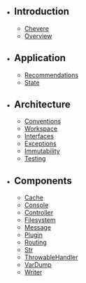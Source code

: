 - ## Introduction
    - [Chevere](./introduction/chevere.md)
    - [Overview](./introduction/overview.md)
- ## Application
    - [Recommendations](./application/recommendations.md)
    - [State](./application/state.md)
- ## Architecture
    - [Conventions](./architecture/conventions.md)
    - [Workspace](./architecture/workspace.md)
    - [Interfaces](./architecture/interfaces.md)
    - [Exceptions](./architecture/exceptions.md)
    - [Immutability](./architecture/immutability.md)
    - [Testing](./architecture/testing.md)
- ## Components
    - [Cache](./components/cache.md)
    - [Console](./components/console.md)
    - [Controller](./components/controller.md)
    - [Filesystem](./components/filesystem.md)
    - [Message](./components/message.md)
    - [Plugin](./components/plugin.md)
    - [Routing](./components/routing.md)
    - [Str](./components/str.md)
    - [ThrowableHandler](./components/throwablehandler.md)
    - [VarDump](./components/vardump.md)
    - [Writer](./components/writer.md)